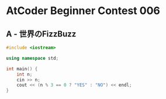 # AtCoder Beginner Contest 006
## A - 世界のFizzBuzz
```cpp
#include <iostream>

using namespace std;

int main() {
    int n;
    cin >> n;
    cout << (n % 3 == 0 ? "YES" : "NO") << endl;
}
```
